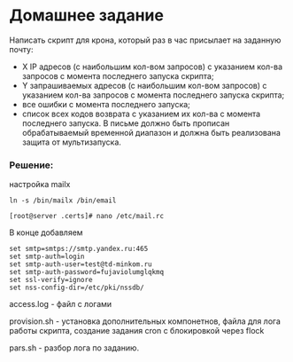 # Домашнее задание

Написать скрипт для крона, который раз в час присылает на заданную почту:

* X IP адресов (с наибольшим кол-вом запросов) с указанием кол-ва запросов c момента последнего запуска скрипта;
* Y запрашиваемых адресов (с наибольшим кол-вом запросов) с указанием кол-ва запросов c момента последнего запуска скрипта;
* все ошибки c момента последнего запуска;
* список всех кодов возврата с указанием их кол-ва с момента последнего запуска. В письме должно быть прописан обрабатываемый временной диапазон и должна быть реализована защита от мультизапуска.

### Решение:

настройка mailx

```
ln -s /bin/mailx /bin/email
```
```
[root@server .certs]# nano /etc/mail.rc
```
В конце добавляем
```
set smtp=smtps://smtp.yandex.ru:465
set smtp-auth=login
set smtp-auth-user=test@td-minkom.ru
set smtp-auth-password=fujaviolumglqkmq
set ssl-verify=ignore
set nss-config-dir=/etc/pki/nssdb/
```

access.log - файл с логами

provision.sh - установка дополнительных компонетнов, файла для лога работы скрипта, создание задания cron с блокировкой через flock

pars.sh - разбор лога по заданию.

